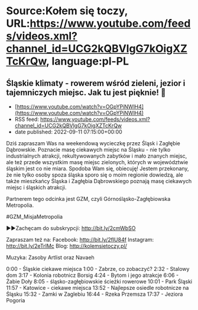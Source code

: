 # Source:Kołem się toczy, URL:https://www.youtube.com/feeds/videos.xml?channel_id=UCG2kQBVlgG7kOigXZTcKrQw, language:pl-PL

## Śląskie klimaty - rowerem wśród zieleni, jezior i tajemniczych miejsc. Jak tu jest pięknie! 🖤
 - [https://www.youtube.com/watch?v=OGpYPiNWlH4](https://www.youtube.com/watch?v=OGpYPiNWlH4)
 - RSS feed: https://www.youtube.com/feeds/videos.xml?channel_id=UCG2kQBVlgG7kOigXZTcKrQw
 - date published: 2022-09-11 07:15:00+00:00

Dziś zapraszam Was na weekendową wycieczkę przez Śląsk i Zagłębie Dąbrowskie. Poznacie masę ciekawych miejsc na Śląsku - nie tylko industrialnych atrakcji, rekultywowanych zabytków i mało znanych miejsc, ale też przede wszystkim masę miejsc zielonych, których w województwie śląskim jest co nie miara. Spodoba Wam się, obiecuję! Jestem przekonany, że nie tylko osoby spoza śląska sporo się o moim regionie dowiedzą, ale także mieszkańcy Śląska i Zagłębia Dąbrowskiego poznają masę ciekawych miejsc i śląskich atrakcji.

Partnerem tego odcinka jest GZM, czyli Górnośląsko-Zagłębiowska Metropolia.

#GZM_MisjaMetropolia

►►Zachęcam do subskrypcji: http://bit.ly/2cmWbSO 

Zapraszam też na:
Facebook: http://bit.ly/2flU84f
Instagram: http://bit.ly/2eTrIMc
Blog: http://kolemsietoczy.pl/

Muzyka: Zasoby Artlist oraz Navaeh

0:00 - Śląskie ciekawe miejsca
1:00 - Zabrze, co zobaczyć?
2:32 - Stalowy dom
3:17 - Kolonia robotnicz Borsig
4:24 - Bytom i jego atrakcje
6:06 - Żabie Doły
8:05 - śląsko-zagłębiowskie ścieżki rowerowe
10:01 - Park Śląski
11:57 - Katowice - ciekawe miejsca
13:52 - Najlepsze osiedle robotnicze na Śląsku 
15:32 - Zamki w Zaglebiu
16:44 - Rzeka Przemsza
17:37 - Jeziora Pogoria

